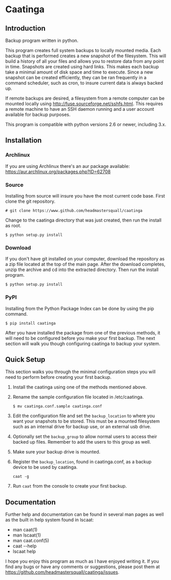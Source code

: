 Caatinga
========

## Introduction
Backup program written in python.

This program creates full system backups to locally mounted media.  Each backup
that is performed creates a new snapshot of the filesystem.  This will build a
history of all your files and allows you to restore data from any point in
time.  Snapshots are created using hard links.  This makes each backup take a
minimal amount of disk space and time to execute.  Since a new snapshot can be
created efficiently, they can be ran frequently in a command scheduler, such as
cron, to insure current data is always backed up.

If remote backups are desired, a filesystem from a remote computer can be
mounted locally using http://fuse.sourceforge.net/sshfs.html.  This requires
a remote machine to have an SSH daemon running and a user account available for
backup purposes.

This program is compatible with python versions 2.6 or newer, including 3.x.


## Installation


### Archlinux
If you are using Archlinux there's an aur package available:
https://aur.archlinux.org/packages.php?ID=62708


### Source
Installing from source will insure you have the most current code base.  First
clone the git repository.

`# git clone https://www.github.com/headmastersquall/caatinga`

Change to the caatinga directory that was just created, then run the install as
root.

`$ python setup.py install`


### Download
If you don't have git installed on your computer, download the repository as a
zip file located at the top of the main page.  After the download completes,
unzip the archive and cd into the extracted directory.  Then run the install
program.

`$ python setup.py install`


### PyPI

Installing from the Python Package Index can be done by using the pip command.

`$ pip install caatinga`


After you have installed the package from one of the previous methods, it will
need to be configured before you make your first backup.  The next section will
walk you though configuring caatinga to backup your system.


## Quick Setup
This section walks you through the minimal configuration steps you will need to
perform before creating your first backup.

  1.  Install the caatinga using one of the methods mentioned above.

  2.  Rename the sample configuration file located in /etc/caatinga.

      `$ mv caatinga.conf.sample caatinga.conf`

  3.  Edit the configuration file and set the `backup_location` to where you
      want your snapshots to be stored.  This must be a mounted filesystem such
      as an internal drive for backup use, or an external usb drive.

  4.  Optionally set the `backup_group` to allow normal users to access their
      backed up files.  Remember to add the users to this group as well.

  5.  Make sure your backup drive is mounted.

  6.  Register the `backup_location`, found in caatinga.conf, as a backup device to
      be used by caatinga.

      `caat -g`

  7.  Run `caat` from the console to create your first backup.


## Documentation
Further help and documentation can be found in several man pages as well as the
built in help system found in lscaat:

  * man caat(1)
  * man lscaat(1)
  * man caat.conf(5)
  * caat --help
  * lscaat help


I hope you enjoy this program as much as I have enjoyed writing it.
If you find any bugs or have any comments or suggestions, please post them at
https://github.com/headmastersquall/caatinga/issues.
